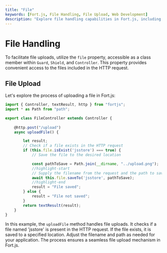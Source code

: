 ```yaml
---
title: "File"
keywords: [Fort.js, File Handling, File Upload, Web Development]
description: "Explore file handling capabilities in Fort.js, including file uploads and storage. Learn how to implement robust file handling functionality for your web application."
---
```


# File Handling

To facilitate file uploads, utilize the `file` property, accessible as a class member within `Guard`, `Shield`, and `Controller`. This property provides convenient access to the files included in the HTTP request.

## File Upload

Let's explore the process of uploading a file in Fort.js:

```js
import { Controller, textResult, http } from "fortjs";
import * as Path from "path";

export class FileController extends Controller {
   
    @http.post("/upload")
    async uploadFile() {

        let result;
        // Check if a file exists in the HTTP request
        if (this.file.isExist('jsstore') === true) {
            // Save the file to the desired location

            const pathToSave = Path.join(__dirname, "../upload.png");
            //highlight-start
            // Supply the filename from the request and the path to save
            await this.file.saveTo('jsstore', pathToSave);
            //highlight-end
            result = "File saved";
        } else {
            result = "File not saved";
        }
        return textResult(result);
    }    
}
```

In this example, the `uploadFile` method handles file uploads. It checks if a file named 'jsstore' is present in the HTTP request. If the file exists, it is saved to a specified location. Adjust the filename and path as needed for your application. The process ensures a seamless file upload mechanism in Fort.js.